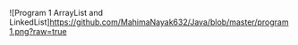 ![Program 1 ArrayList and LinkedList]https://github.com/MahimaNayak632/Java/blob/master/program1.png?raw=true
